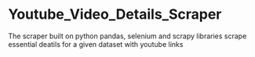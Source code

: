 # Youtube_Video_Details_Scraper
The scraper built on python pandas, selenium and scrapy libraries scrape essential deatils for a given dataset with youtube links
